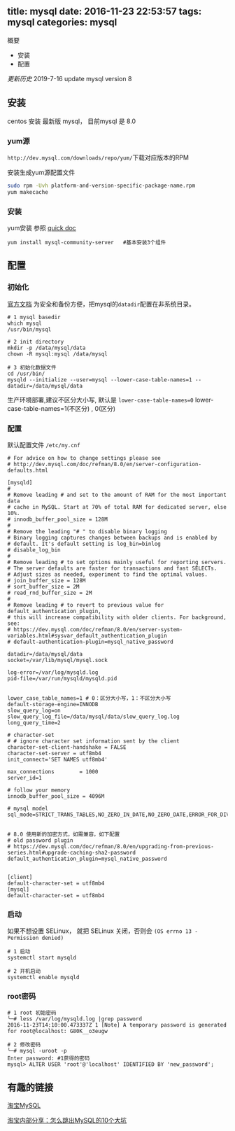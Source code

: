 title: mysql
date: 2016-11-23 22:53:57
tags: mysql
categories: mysql
---

概要

+ 安装
+ 配置


*更新历史*
2019-7-16 update mysql version 8


<!-- more -->

## 安装
centos 安装 最新版 mysql， 目前mysql 是 8.0

### yum源
`http://dev.mysql.com/downloads/repo/yum/`下载对应版本的RPM

安装生成yum源配置文件
```sh
sudo rpm -Uvh platform-and-version-specific-package-name.rpm
yum makecache
```

### 安装
yum安装 参照 [quick doc](https://dev.mysql.com/doc/mysql-yum-repo-quick-guide/en/)

```
yum install mysql-community-server   #基本安装3个组件
```

## 配置
### 初始化
[官方文档](https://dev.mysql.com/doc/refman/8.0/en/data-directory-initialization.html)
为安全和备份方便，把mysql的`datadir`配置在非系统目录。

```
# 1 mysql basedir
which mysql
/usr/bin/mysql

# 2 init directory
mkdir -p /data/mysql/data
chown -R mysql:mysql /data/mysql

# 3 初始化数据文件
cd /usr/bin/
mysqld --initialize --user=mysql --lower-case-table-names=1 --datadir=/data/mysql/data 

```
生产环境部署,建议不区分大小写, 默认是 `lower-case-table-names=0`
lower-case-table-names=1(不区分) , 0(区分)


### 配置
默认配置文件 `/etc/my.cnf`
```
# For advice on how to change settings please see
# http://dev.mysql.com/doc/refman/8.0/en/server-configuration-defaults.html

[mysqld]
#
# Remove leading # and set to the amount of RAM for the most important data
# cache in MySQL. Start at 70% of total RAM for dedicated server, else 10%.
# innodb_buffer_pool_size = 128M
#
# Remove the leading "# " to disable binary logging
# Binary logging captures changes between backups and is enabled by
# default. It's default setting is log_bin=binlog
# disable_log_bin
#
# Remove leading # to set options mainly useful for reporting servers.
# The server defaults are faster for transactions and fast SELECTs.
# Adjust sizes as needed, experiment to find the optimal values.
# join_buffer_size = 128M
# sort_buffer_size = 2M
# read_rnd_buffer_size = 2M
#
# Remove leading # to revert to previous value for default_authentication_plugin,
# this will increase compatibility with older clients. For background, see:
# https://dev.mysql.com/doc/refman/8.0/en/server-system-variables.html#sysvar_default_authentication_plugin
# default-authentication-plugin=mysql_native_password

datadir=/data/mysql/data
socket=/var/lib/mysql/mysql.sock

log-error=/var/log/mysqld.log
pid-file=/var/run/mysqld/mysqld.pid


lower_case_table_names=1 # 0：区分大小写，1：不区分大小写
default-storage-engine=INNODB
slow_query_log=on
slow_query_log_file=/data/mysql/data/slow_query_log.log
long_query_time=2

# character-set
# # ignore character set information sent by the client
character-set-client-handshake = FALSE
character-set-server = utf8mb4
init_connect='SET NAMES utf8mb4'

max_connections        = 1000
server_id=1

# follow your memory
innodb_buffer_pool_size = 4096M 

# mysql model
sql_mode=STRICT_TRANS_TABLES,NO_ZERO_IN_DATE,NO_ZERO_DATE,ERROR_FOR_DIVISION_BY_ZERO,NO_ENGINE_SUBSTITUTION


# 8.0 使用新的加密方式，如需兼容，如下配置
# old password plugin
# https://dev.mysql.com/doc/refman/8.0/en/upgrading-from-previous-series.html#upgrade-caching-sha2-password
default_authentication_plugin=mysql_native_password


[client]
default-character-set = utf8mb4
[mysql]
default-character-set = utf8mb4

```

### 启动
如果不想设置 SELinux， 就把 SELinux 关闭，否则会 `(OS errno 13 - Permission denied)`

```
# 1 启动
systemctl start mysqld

# 2 开机启动
systemctl enable mysqld
```

### root密码
```
# 1 root 初始密码
╰─# less /var/log/mysqld.log |grep password
2016-11-23T14:10:00.473337Z 1 [Note] A temporary password is generated for root@localhost: G80K__o3eugw

# 2 修改密码
╰─# mysql -uroot -p
Enter password: #1获得的密码
mysql> ALTER USER 'root'@'localhost' IDENTIFIED BY 'new_password';
```

## 有趣的链接
[淘宝MySQL](http://mysql.taobao.org)

[淘宝内部分享：怎么跳出MySQL的10个大坑](http://www.csdn.net/article/2015-01-16/2823591)
